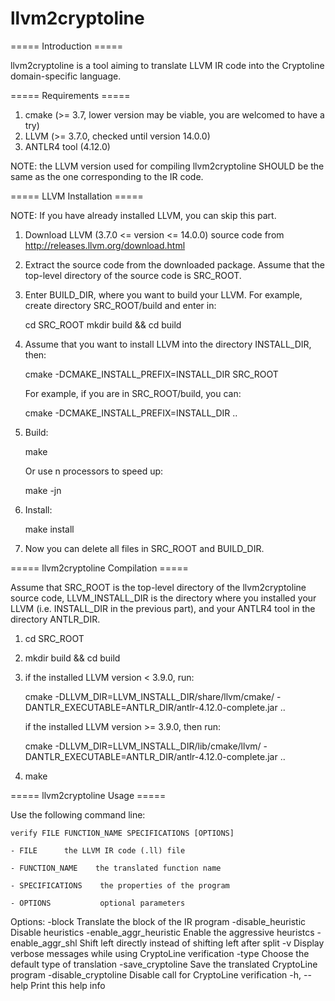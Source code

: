 # llvm2cryptoline

===== Introduction =====

llvm2cryptoline is a tool aiming to translate LLVM IR code into the
Cryptoline domain-specific language.


===== Requirements =====

1. cmake (>= 3.7, lower version may be viable, you are welcomed to
have a try)
2. LLVM (>= 3.7.0, checked until version 14.0.0)
3. ANTLR4 tool (4.12.0)

NOTE: the LLVM version used for compiling llvm2cryptoline SHOULD be 
the same as the one corresponding to the IR code.


===== LLVM Installation =====

NOTE: If you have already installed LLVM, you can skip this part.

1. Download LLVM (3.7.0 <= version <= 14.0.0) source code from
   http://releases.llvm.org/download.html

2. Extract the source code from the downloaded package. Assume that
   the top-level directory of the source code is SRC_ROOT.

3. Enter BUILD_DIR, where you want to build your LLVM. 
   For example, create directory SRC_ROOT/build and enter in:

    cd SRC_ROOT
    mkdir build && cd build

4. Assume that you want to install LLVM into the directory INSTALL_DIR, then:

    cmake -DCMAKE_INSTALL_PREFIX=INSTALL_DIR SRC_ROOT
    
   For example, if you are in SRC_ROOT/build, you can:

    cmake -DCMAKE_INSTALL_PREFIX=INSTALL_DIR ..

5. Build:
 
    make

   Or use n processors to speed up:

    make -jn

6. Install:

    make install

7. Now you can delete all files in SRC_ROOT and BUILD_DIR.


===== llvm2cryptoline Compilation =====

Assume that SRC_ROOT is the top-level directory of the llvm2cryptoline
source code, LLVM_INSTALL_DIR is the directory where you installed
your LLVM (i.e. INSTALL_DIR in the previous part), and your ANTLR4 
tool in the directory ANTLR_DIR.

1. cd SRC_ROOT

2. mkdir build && cd build

3. if the installed LLVM version < 3.9.0, run:

    cmake -DLLVM_DIR=LLVM_INSTALL_DIR/share/llvm/cmake/ -DANTLR_EXECUTABLE=ANTLR_DIR/antlr-4.12.0-complete.jar ..
    
   if the installed LLVM version >= 3.9.0, then run:
   
    cmake -DLLVM_DIR=LLVM_INSTALL_DIR/lib/cmake/llvm/ -DANTLR_EXECUTABLE=ANTLR_DIR/antlr-4.12.0-complete.jar ..

4. make


===== llvm2cryptoline Usage =====

Use the following command line:

    verify FILE FUNCTION_NAME SPECIFICATIONS [OPTIONS]

    - FILE		the LLVM IR code (.ll) file

    - FUNCTION_NAME    the translated function name
    
    - SPECIFICATIONS	the properties of the program

    - OPTIONS       	optional parameters
    
    
Options:
  -block <blockname>           	Translate the block of the IR program
  -disable_heuristic           	Disable heuristics 
  -enable_aggr_heuristic     		Enable the aggressive heuristcs 
  -enable_aggr_shl               	Shift left directly instead of shifting left after split
  -v              	        	Display verbose messages while using CryptoLine verification
  -type <type>                      	Choose the default type of translation
  -save_cryptoline          		Save the translated CryptoLine program 
  -disable_cryptoline                  Disable call for CryptoLine verification 
  -h, --help                   	Print this help info 


   
